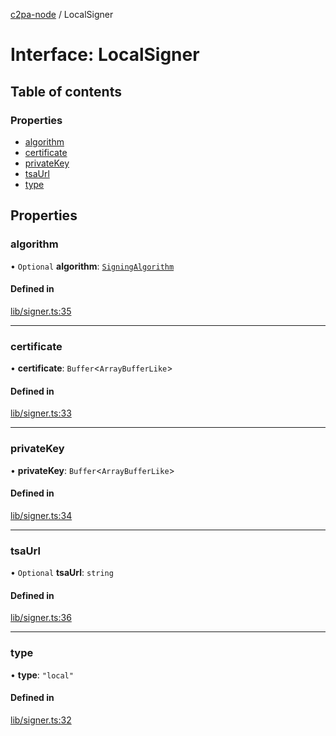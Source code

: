 [c2pa-node](../README.md) / LocalSigner

# Interface: LocalSigner

## Table of contents

### Properties

- [algorithm](LocalSigner.md#algorithm)
- [certificate](LocalSigner.md#certificate)
- [privateKey](LocalSigner.md#privatekey)
- [tsaUrl](LocalSigner.md#tsaurl)
- [type](LocalSigner.md#type)

## Properties

### algorithm

• `Optional` **algorithm**: [`SigningAlgorithm`](../enums/SigningAlgorithm.md)

#### Defined in

[lib/signer.ts:35](https://github.com/contentauth/c2pa-node/blob/ee640e4/js-src/lib/signer.ts#L35)

___

### certificate

• **certificate**: `Buffer`\<`ArrayBufferLike`\>

#### Defined in

[lib/signer.ts:33](https://github.com/contentauth/c2pa-node/blob/ee640e4/js-src/lib/signer.ts#L33)

___

### privateKey

• **privateKey**: `Buffer`\<`ArrayBufferLike`\>

#### Defined in

[lib/signer.ts:34](https://github.com/contentauth/c2pa-node/blob/ee640e4/js-src/lib/signer.ts#L34)

___

### tsaUrl

• `Optional` **tsaUrl**: `string`

#### Defined in

[lib/signer.ts:36](https://github.com/contentauth/c2pa-node/blob/ee640e4/js-src/lib/signer.ts#L36)

___

### type

• **type**: ``"local"``

#### Defined in

[lib/signer.ts:32](https://github.com/contentauth/c2pa-node/blob/ee640e4/js-src/lib/signer.ts#L32)
